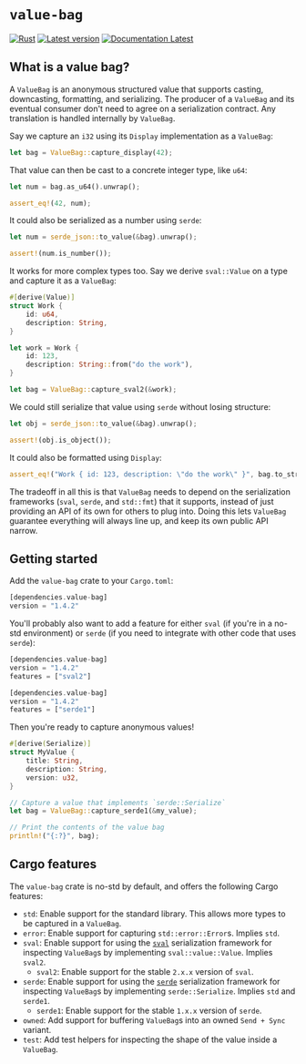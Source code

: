 # `value-bag`

[![Rust](https://github.com/sval-rs/value-bag/workflows/Rust/badge.svg)](https://github.com/sval-rs/value-bag/actions)
[![Latest version](https://img.shields.io/crates/v/value-bag.svg)](https://crates.io/crates/value-bag)
[![Documentation Latest](https://docs.rs/value-bag/badge.svg)](https://docs.rs/value-bag)

## What is a value bag?

A `ValueBag` is an anonymous structured value that supports casting, downcasting, formatting, and serializing. The producer of a `ValueBag` and its eventual consumer don't need to agree on a serialization contract. Any translation is handled internally by `ValueBag`.

Say we capture an `i32` using its `Display` implementation as a `ValueBag`:

```rust
let bag = ValueBag::capture_display(42);
```

That value can then be cast to a concrete integer type, like `u64`:

```rust
let num = bag.as_u64().unwrap();

assert_eq!(42, num);
```

It could also be serialized as a number using `serde`:

```rust
let num = serde_json::to_value(&bag).unwrap();

assert!(num.is_number());
```

It works for more complex types too. Say we derive `sval::Value` on a type and capture it as a `ValueBag`:

```rust
#[derive(Value)]
struct Work {
    id: u64,
    description: String,
}

let work = Work {
    id: 123,
    description: String::from("do the work"),
}

let bag = ValueBag::capture_sval2(&work);
```

We could still serialize that value using `serde` without losing structure:

```rust
let obj = serde_json::to_value(&bag).unwrap();

assert!(obj.is_object());
```

It could also be formatted using `Display`:

```rust
assert_eq!("Work { id: 123, description: \"do the work\" }", bag.to_string());
```

The tradeoff in all this is that `ValueBag` needs to depend on the serialization frameworks (`sval`, `serde`, and `std::fmt`) that it supports, instead of just providing an API of its own for others to plug into. Doing this lets `ValueBag` guarantee everything will always line up, and keep its own public API narrow.

## Getting started

Add the `value-bag` crate to your `Cargo.toml`:

```rust
[dependencies.value-bag]
version = "1.4.2"
```

You'll probably also want to add a feature for either `sval` (if you're in a no-std environment) or `serde` (if you need to integrate with other code that uses `serde`):

```rust
[dependencies.value-bag]
version = "1.4.2"
features = ["sval2"]
```

```rust
[dependencies.value-bag]
version = "1.4.2"
features = ["serde1"]
```

Then you're ready to capture anonymous values!

```rust
#[derive(Serialize)]
struct MyValue {
    title: String,
    description: String,
    version: u32,
}

// Capture a value that implements `serde::Serialize`
let bag = ValueBag::capture_serde1(&my_value);

// Print the contents of the value bag
println!("{:?}", bag);
```

## Cargo features

The `value-bag` crate is no-std by default, and offers the following Cargo features:

- `std`: Enable support for the standard library. This allows more types to be captured in a `ValueBag`.
- `error`: Enable support for capturing `std::error::Error`s. Implies `std`.
- `sval`: Enable support for using the [`sval`](https://github.com/sval-rs/sval) serialization framework for inspecting `ValueBag`s by implementing `sval::value::Value`. Implies `sval2`.
    - `sval2`: Enable support for the stable `2.x.x` version of `sval`.
- `serde`: Enable support for using the [`serde`](https://github.com/serde-rs/serde) serialization framework for inspecting `ValueBag`s by implementing `serde::Serialize`. Implies `std` and `serde1`.
    - `serde1`: Enable support for the stable `1.x.x` version of `serde`.
- `owned`: Add support for buffering `ValueBag`s into an owned `Send + Sync` variant.
- `test`: Add test helpers for inspecting the shape of the value inside a `ValueBag`.
